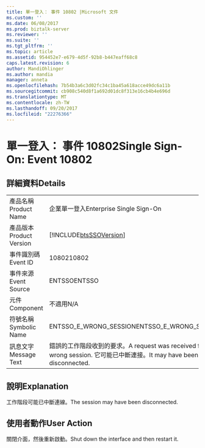 ```yaml
---
title: 單一登入： 事件 10802 |Microsoft 文件
ms.custom: ''
ms.date: 06/08/2017
ms.prod: biztalk-server
ms.reviewer: ''
ms.suite: ''
ms.tgt_pltfrm: ''
ms.topic: article
ms.assetid: 954452e7-e679-4d5f-92b8-b447eaff68c8
caps.latest.revision: 6
author: MandiOhlinger
ms.author: mandia
manager: anneta
ms.openlocfilehash: 7b54b3a6c3d02fc34c1ba45a618acce49dc6a11b
ms.sourcegitcommit: cb908c540d8f1a692d01dc8f313e16cb4b4e696d
ms.translationtype: MT
ms.contentlocale: zh-TW
ms.lasthandoff: 09/20/2017
ms.locfileid: "22276366"
---
```

# <a name="single-sign-on-event-10802"></a><span data-ttu-id="dce17-102">單一登入： 事件 10802</span><span class="sxs-lookup"><span data-stu-id="dce17-102">Single Sign-On: Event 10802</span></span>
## <a name="details"></a><span data-ttu-id="dce17-103">詳細資料</span><span class="sxs-lookup"><span data-stu-id="dce17-103">Details</span></span>  
  
|||  
|-|-|  
|<span data-ttu-id="dce17-104">產品名稱</span><span class="sxs-lookup"><span data-stu-id="dce17-104">Product Name</span></span>|<span data-ttu-id="dce17-105">企業單一登入</span><span class="sxs-lookup"><span data-stu-id="dce17-105">Enterprise Single Sign-On</span></span>|  
|<span data-ttu-id="dce17-106">產品版本</span><span class="sxs-lookup"><span data-stu-id="dce17-106">Product Version</span></span>|[!INCLUDE[btsSSOVersion](../includes/btsssoversion-md.md)]|  
|<span data-ttu-id="dce17-107">事件識別碼</span><span class="sxs-lookup"><span data-stu-id="dce17-107">Event ID</span></span>|<span data-ttu-id="dce17-108">10802</span><span class="sxs-lookup"><span data-stu-id="dce17-108">10802</span></span>|  
|<span data-ttu-id="dce17-109">事件來源</span><span class="sxs-lookup"><span data-stu-id="dce17-109">Event Source</span></span>|<span data-ttu-id="dce17-110">ENTSSO</span><span class="sxs-lookup"><span data-stu-id="dce17-110">ENTSSO</span></span>|  
|<span data-ttu-id="dce17-111">元件</span><span class="sxs-lookup"><span data-stu-id="dce17-111">Component</span></span>|<span data-ttu-id="dce17-112">不適用</span><span class="sxs-lookup"><span data-stu-id="dce17-112">N/A</span></span>|  
|<span data-ttu-id="dce17-113">符號名稱</span><span class="sxs-lookup"><span data-stu-id="dce17-113">Symbolic Name</span></span>|<span data-ttu-id="dce17-114">ENTSSO_E_WRONG_SESSION</span><span class="sxs-lookup"><span data-stu-id="dce17-114">ENTSSO_E_WRONG_SESSION</span></span>|  
|<span data-ttu-id="dce17-115">訊息文字</span><span class="sxs-lookup"><span data-stu-id="dce17-115">Message Text</span></span>|<span data-ttu-id="dce17-116">錯誤的工作階段收到的要求。</span><span class="sxs-lookup"><span data-stu-id="dce17-116">A request was received for the wrong session.</span></span> <span data-ttu-id="dce17-117">它可能已中斷連接。</span><span class="sxs-lookup"><span data-stu-id="dce17-117">It may have been disconnected.</span></span>|  
  
## <a name="explanation"></a><span data-ttu-id="dce17-118">說明</span><span class="sxs-lookup"><span data-stu-id="dce17-118">Explanation</span></span>  
 <span data-ttu-id="dce17-119">工作階段可能已中斷連線。</span><span class="sxs-lookup"><span data-stu-id="dce17-119">The session may have been disconnected.</span></span>  
  
## <a name="user-action"></a><span data-ttu-id="dce17-120">使用者動作</span><span class="sxs-lookup"><span data-stu-id="dce17-120">User Action</span></span>  
 <span data-ttu-id="dce17-121">關閉介面，然後重新啟動。</span><span class="sxs-lookup"><span data-stu-id="dce17-121">Shut down the interface and then restart it.</span></span>